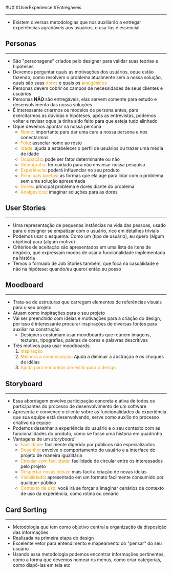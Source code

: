 #UX #UserExperience #Entregáveis

---

- Existem diversas metodologias que nos auxiliarão a entregar experiências agradáveis aos usuários, e usa-las é essencial 

## Personas
---

- São "personagens" criados pelo designer para validar suas teorias e hipóteses
- Devemos perguntar quais as motivações dos usuários, oque estão fazendo, como resolvem o problema atualmente sem a nossa solução, quais são suas <span style="color:rgb(242, 154, 2)">dores</span> e quais os <span style="color:rgb(242, 154, 2)">analgésicos</span> 
- Personas devem cobrir os campos de necessidades de seus clientes e usuários
- Personas **NÃO** são entregáveis, elas servem somente para estudo e desenvolvimento das nossa soluções
- É interessante criarmos os modelos de persona antes, para exercitarmos as dúvidas e hipóteses, após as entrevistas, podemos voltar e revisar oque ja tinha sido feito para que esteja tudo alinhado
- Oque devemos apontar na nossa persona
	- <span style="color:rgb(242, 154, 2)">Nome</span>: importante para dar uma cara a nossa persona e nos conectarmos
	- <span style="color:rgb(242, 154, 2)">Foto</span>: associar nome ao rosto
	- <span style="color:rgb(242, 154, 2)">Idade</span>: ajuda a estabelecer o perfil de usuários ou trazer uma média de idade
	- <span style="color:rgb(242, 154, 2)">Ocupação</span>: pode ser fator determinante ou não
	- <span style="color:rgb(242, 154, 2)">Demografia</span>: ter cuidado para não enviesar nossa pesquisa
	- <span style="color:rgb(242, 154, 2)">Experiência</span>: poderá influenciar no seu produto
	- <span style="color:rgb(242, 154, 2)">Principais tarefas</span>: as formas que ela age para lidar com o problema sem uma solução apresentada
	- <span style="color:rgb(242, 154, 2)">Dores</span>: principal problema e dores diante do problema
	- <span style="color:rgb(242, 154, 2)">Analgésicos</span>: imaginar soluções para as dores 

## User Stories
---

- Uma representação de pequenas instâncias na vida das pessoas, usado para o designer se empatizar com o usuário, rico em detalhes triviais
- Podemos usar o esquema: Como um (tipo de usuário), eu quero (algum objetivo) para (algum motivo)
- Critérios de aceitação são apresentados em uma lista de itens de negócio, que expressam modos de usar a funcionalidade implementada na história
- Temos o formado de Job Stories também, que foca na casualidade e não na hipótese: quando/eu quero/ então eu posso

## Moodboard
---

- Trata-se de estruturas que carregam elementos de referências visuais para o seu projeto
- Atuam como inspirações para o seu projeto
- Vai ser preenchido com  ideias e motivações para a criação do design, por isso é interessante procurar inspirações de diversas fontes para auxiliar na construção
	- Designers costumam usar moodboards que reúnem imagens, texturas, tipografias, paletas de cores e palavras descritivas
- Três motivos para usar moodboards:
	1. <span style="color:rgb(242, 154, 2)">Inspiração</span>
	2. <span style="color:rgb(242, 154, 2)">Melhora a comunicação</span>: Ajuda a diminuir a abstração e os choques de idéias 
	3. <span style="color:rgb(242, 154, 2)">Ajuda para encontrar um estilo para o design</span>

## Storyboard
---

- Essa abordagem envolve participação concreta e ativa de todos os participantes do processo de desenvolvimento de um software
- Apresenta e convence o cliente sobre as funcionalidades da experiência que sua equipe está desenvolvendo, serve como auxílio no processo criativo da equipe
- Podemos desenhar a experiência do usuário e o seu contexto com as funcionalidades do produto, como se fosse uma história em quadrinho
- Vantagens de um _storyboard_
	- <span style="color:rgb(242, 154, 2)">Facilidade</span>: facilmente digerido por públicos não especializados
	- <span style="color:rgb(242, 154, 2)">Desenho</span>: envolve o comportamento do usuário e a interface do projeto de maneira igualitária
	- <span style="color:rgb(242, 154, 2)">Circular com facilidade</span>: facilidade de circular entre os interessados pelo projeto
	- <span style="color:rgb(242, 154, 2)">Despertar novas ideias</span>: mais fácil a criação de novas ideias 
	- <span style="color:rgb(242, 154, 2)">Visibilidade</span>: apresentado em um formato facilmente consumido por qualquer público
	- <span style="color:rgb(242, 154, 2)">Contexto de uso</span>: você irá se forçar a imaginar cenários de contexto de uso da experiência, como rotina ou cenário

## Card Sorting
---

- Metodologia que tem como objetivo central a organização da disposição das informações
- Realizada na primeira etapa do design
- Excelente vetor para entendimento e mapeamento do "pensar" do seu usuário
- Usando essa metodologia podemos encontrar informações pertinentes, como a forma que devemos nomear os menus, como criar categorias, como dispô-las em tela etc